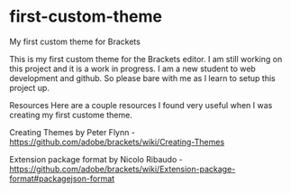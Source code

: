 # first-custom-theme

My first custom theme for Brackets

This is my first custom theme for the Brackets editor. I am still working on this project and it is a work in progress. I am a new student to web development and github. So please bare with me as I learn to setup this project up.

Resources
Here are a couple resources I found very useful when I was creating my first custome theme.

Creating Themes by Peter Flynn
-https://github.com/adobe/brackets/wiki/Creating-Themes 

Extension package format by Nicolo Ribaudo
-https://github.com/adobe/brackets/wiki/Extension-package-format#packagejson-format
